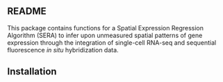 
<!-- README.md is generated from README.Rmd. Please edit that file -->
README
------

This package contains functions for a Spatial Expression Regression Algorithm (SERA) to infer upon unmeasured spatial patterns of gene expression through the integration of single-cell RNA-seq and sequential fluorescence *in situ* hybridization data.

Installation
------------
